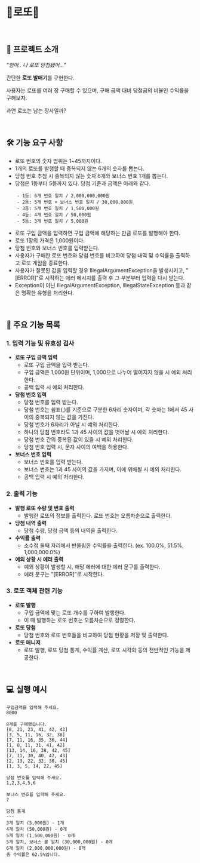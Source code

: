 # 🎉로또🎉

<br>

## 📌 프로젝트 소개
<p><i> "엄마.. 나 로또 당첨됐어..." </i></p>
<p>간단한 <b>로또 발매기</b>를 구현한다.</p>
<p>사용자는 로또를 여러 장 구매할 수 있으며, 구매 금액 대비 당첨금의 비율인 수익률을 구해보자.</p>
<p>과연 로또는 남는 장사일까?</p>

<br>

## 🛠️ 기능 요구 사항
* 로또 번호의 숫자 범위는 1~45까지이다.
* 1개의 로또를 발행할 때 중복되지 않는 6개의 숫자를 뽑는다.
* 당첨 번호 추첨 시 중복되지 않는 숫자 6개와 보너스 번호 1개를 뽑는다.
* 당첨은 1등부터 5등까지 있다. 당첨 기준과 금액은 아래와 같다.
```plaintext
    - 1등: 6개 번호 일치 / 2,000,000,000원
    - 2등: 5개 번호 + 보너스 번호 일치 / 30,000,000원
    - 3등: 5개 번호 일치 / 1,500,000원
    - 4등: 4개 번호 일치 / 50,000원
    - 5등: 3개 번호 일치 / 5,000원
```
* 로또 구입 금액을 입력하면 구입 금액에 해당하는 만큼 로또를 발행해야 한다.
* 로또 1장의 가격은 1,000원이다.
* 당첨 번호와 보너스 번호를 입력받는다.
* 사용자가 구매한 로또 번호와 당첨 번호를 비교하여 당첨 내역 및 수익률을 출력하고 로또 게임을 종료한다.
* 사용자가 잘못된 값을 입력할 경우 IllegalArgumentException을 발생시키고, "[ERROR]"로 시작하는 에러 메시지를 출력 후 그 부분부터 입력을 다시 받는다.
* Exception이 아닌 IllegalArgumentException, IllegalStateException 등과 같은 명확한 유형을 처리한다.


<br>

## 📝 주요 기능 목록

### 1. 입력 기능 및 유효성 검사
- **로또 구입 금액 입력**
  - 로또 구입 금액을 입력 받는다. 
  - 구입 금액은 1,000원 단위이며, 1,000으로 나누어 떨어지지 않을 시 예외 처리한다.
  - 공백 입력 시 예외 처리한다.
- **당첨 번호 입력**
  - 당첨 번호를 입력 받는다. 
  - 당첨 번호는 쉼표(,)를 기준으로 구분한 6자리 숫자이며, 각 숫자는 1에서 45 사이의 중복되지 않는 값을 가진다. 
  - 당첨 번호가 6자리가 아닐 시 예외 처리한다.
  - 하나의 당첨 번호라도 1과 45 사이의 값을 벗어날 시 예외 처리한다.
  - 당첨 번호 간의 중복된 값이 있을 시 예외 처리한다.
  - 당첨 번호 입력 시, 문자 사이의 여백을 허용한다.
- **보너스 번호 입력**
  - 보너스 번호를 입력 받는다.
  - 보너스 번호는 1과 45 사이의 값을 가지며, 이에 위배될 시 예외 처리한다.
  - 공백 입력 시 예외 처리한다.

### 2. 출력 기능
- **발행 로또 수량 및 번호 출력**
  - 발행한 로또의 정보를 출력한다. 로또 번호는 오름차순으로 출력한다.
- **당첨 내역 출력**
  - 당첨 수량, 당첨 금액 등의 내역을 출력한다.
- **수익률 출력**
  - 소수점 둘째 자리에서 반올림한 수익률을 출력한다. (ex. 100.0%, 51.5%, 1,000,000.0%)
- **예외 상황 시 에러 출력**
  - 예외 상황이 발생할 시, 해당 에러에 대한 에러 문구를 출력한다.
  - 에러 문구는 "[ERROR]"로 시작한다.

### 3. 로또 객체 관련 기능
- **로또 발행**
  - 구입 금액에 맞는 로또 개수를 구하여 발행한다.
  - 이 때 발행하는 로또 번호는 오름차순으로 정렬한다.
- **로또 당첨**
  - 당첨 번호와 로또 번호들을 비교하여 당첨 현황을 저장 및 출력한다.
- **로또 매니저**
  - 로또 발행, 로또 당첨 통계, 수익률 계산, 로또 시각화 등의 전반적인 기능을 제공한다.

<br>

## 💻 실행 예시

```plaintext
구입금액을 입력해 주세요.
8000

8개를 구매했습니다.
[8, 21, 23, 41, 42, 43]
[3, 5, 11, 16, 32, 38]
[7, 11, 16, 35, 36, 44]
[1, 8, 11, 31, 41, 42]
[13, 14, 16, 38, 42, 45]
[7, 11, 30, 40, 42, 43]
[2, 13, 22, 32, 38, 45]
[1, 3, 5, 14, 22, 45]

당첨 번호를 입력해 주세요.
1,2,3,4,5,6

보너스 번호를 입력해 주세요.
7

당첨 통계
---
3개 일치 (5,000원) - 1개
4개 일치 (50,000원) - 0개
5개 일치 (1,500,000원) - 0개
5개 일치, 보너스 볼 일치 (30,000,000원) - 0개
6개 일치 (2,000,000,000원) - 0개
총 수익률은 62.5%입니다.
```